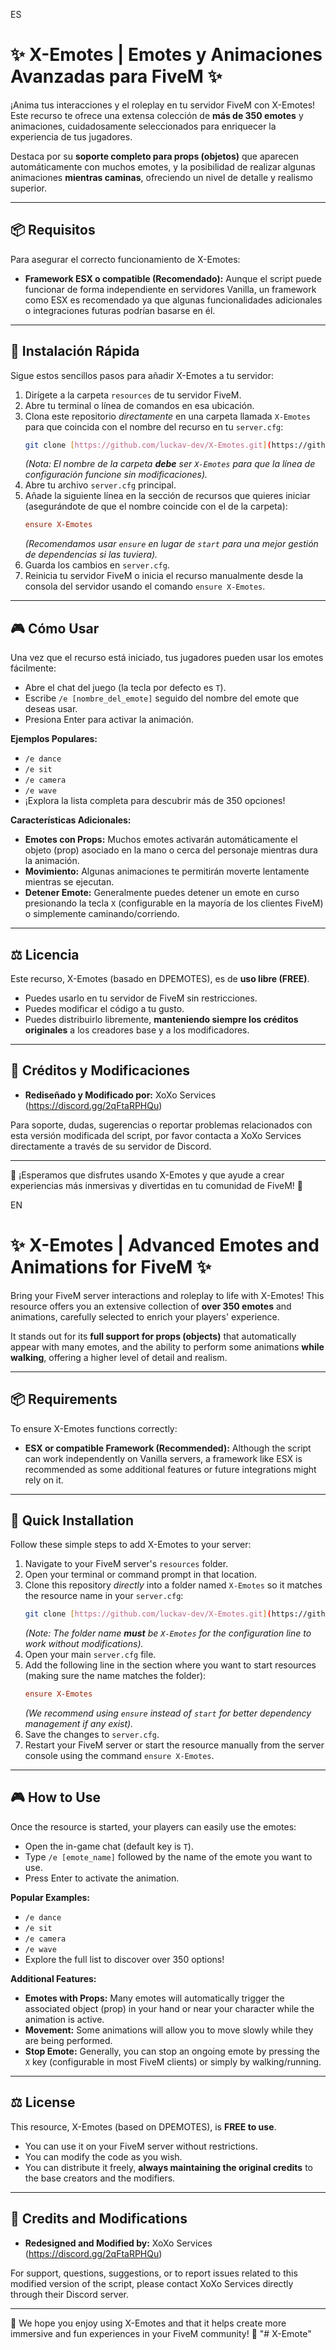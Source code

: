 ES

# ✨ X-Emotes | Emotes y Animaciones Avanzadas para FiveM ✨

¡Anima tus interacciones y el roleplay en tu servidor FiveM con X-Emotes! Este recurso te ofrece una extensa colección de **más de 350 emotes** y animaciones, cuidadosamente seleccionados para enriquecer la experiencia de tus jugadores.

Destaca por su **soporte completo para props (objetos)** que aparecen automáticamente con muchos emotes, y la posibilidad de realizar algunas animaciones **mientras caminas**, ofreciendo un nivel de detalle y realismo superior.

---

## 📦 Requisitos

Para asegurar el correcto funcionamiento de X-Emotes:

* **Framework ESX o compatible (Recomendado):** Aunque el script puede funcionar de forma independiente en servidores Vanilla, un framework como ESX es recomendado ya que algunas funcionalidades adicionales o integraciones futuras podrían basarse en él.

---

## 🚀 Instalación Rápida

Sigue estos sencillos pasos para añadir X-Emotes a tu servidor:

1.  Dirígete a la carpeta `resources` de tu servidor FiveM.
2.  Abre tu terminal o línea de comandos en esa ubicación.
3.  Clona este repositorio *directamente* en una carpeta llamada `X-Emotes` para que coincida con el nombre del recurso en tu `server.cfg`:
    ```bash
    git clone [https://github.com/luckav-dev/X-Emotes.git](https://github.com/luckav-dev/X-Emotes.git) X-Emotes
    ```
    *(Nota: El nombre de la carpeta **debe** ser `X-Emotes` para que la línea de configuración funcione sin modificaciones).*
4.  Abre tu archivo `server.cfg` principal.
5.  Añade la siguiente línea en la sección de recursos que quieres iniciar (asegurándote de que el nombre coincide con el de la carpeta):
    ```cfg
    ensure X-Emotes
    ```
    *(Recomendamos usar `ensure` en lugar de `start` para una mejor gestión de dependencias si las tuviera).*
6.  Guarda los cambios en `server.cfg`.
7.  Reinicia tu servidor FiveM o inicia el recurso manualmente desde la consola del servidor usando el comando `ensure X-Emotes`.

---

## 🎮 Cómo Usar

Una vez que el recurso está iniciado, tus jugadores pueden usar los emotes fácilmente:

* Abre el chat del juego (la tecla por defecto es `T`).
* Escribe `/e [nombre_del_emote]` seguido del nombre del emote que deseas usar.
* Presiona Enter para activar la animación.

**Ejemplos Populares:**

* `/e dance`
* `/e sit`
* `/e camera`
* `/e wave`
* ¡Explora la lista completa para descubrir más de 350 opciones!

**Características Adicionales:**

* **Emotes con Props:** Muchos emotes activarán automáticamente el objeto (prop) asociado en la mano o cerca del personaje mientras dura la animación.
* **Movimiento:** Algunas animaciones te permitirán moverte lentamente mientras se ejecutan.
* **Detener Emote:** Generalmente puedes detener un emote en curso presionando la tecla `X` (configurable en la mayoría de los clientes FiveM) o simplemente caminando/corriendo.

---

## ⚖️ Licencia

Este recurso, X-Emotes (basado en DPEMOTES), es de **uso libre (FREE)**.

* Puedes usarlo en tu servidor de FiveM sin restricciones.
* Puedes modificar el código a tu gusto.
* Puedes distribuirlo libremente, **manteniendo siempre los créditos originales** a los creadores base y a los modificadores.

---

## 💖 Créditos y Modificaciones

* **Rediseñado y Modificado por:** XoXo Services (https://discord.gg/2qFtaRPHQu)

Para soporte, dudas, sugerencias o reportar problemas relacionados con esta versión modificada del script, por favor contacta a XoXo Services directamente a través de su servidor de Discord.

---

🎉 ¡Esperamos que disfrutes usando X-Emotes y que ayude a crear experiencias más inmersivas y divertidas en tu comunidad de FiveM! 🎉

EN

# ✨ X-Emotes | Advanced Emotes and Animations for FiveM ✨

Bring your FiveM server interactions and roleplay to life with X-Emotes! This resource offers you an extensive collection of **over 350 emotes** and animations, carefully selected to enrich your players' experience.

It stands out for its **full support for props (objects)** that automatically appear with many emotes, and the ability to perform some animations **while walking**, offering a higher level of detail and realism.

---

## 📦 Requirements

To ensure X-Emotes functions correctly:

* **ESX or compatible Framework (Recommended):** Although the script can work independently on Vanilla servers, a framework like ESX is recommended as some additional features or future integrations might rely on it.

---

## 🚀 Quick Installation

Follow these simple steps to add X-Emotes to your server:

1.  Navigate to your FiveM server's `resources` folder.
2.  Open your terminal or command prompt in that location.
3.  Clone this repository *directly* into a folder named `X-Emotes` so it matches the resource name in your `server.cfg`:
    ```bash
    git clone [https://github.com/luckav-dev/X-Emotes.git](https://github.com/luckav-dev/X-Emotes.git) X-Emotes
    ```
    *(Note: The folder name **must** be `X-Emotes` for the configuration line to work without modifications).*
4.  Open your main `server.cfg` file.
5.  Add the following line in the section where you want to start resources (making sure the name matches the folder):
    ```cfg
    ensure X-Emotes
    ```
    *(We recommend using `ensure` instead of `start` for better dependency management if any exist).*
6.  Save the changes to `server.cfg`.
7.  Restart your FiveM server or start the resource manually from the server console using the command `ensure X-Emotes`.

---

## 🎮 How to Use

Once the resource is started, your players can easily use the emotes:

* Open the in-game chat (default key is `T`).
* Type `/e [emote_name]` followed by the name of the emote you want to use.
* Press Enter to activate the animation.

**Popular Examples:**

* `/e dance`
* `/e sit`
* `/e camera`
* `/e wave`
* Explore the full list to discover over 350 options!

**Additional Features:**

* **Emotes with Props:** Many emotes will automatically trigger the associated object (prop) in your hand or near your character while the animation is active.
* **Movement:** Some animations will allow you to move slowly while they are being performed.
* **Stop Emote:** Generally, you can stop an ongoing emote by pressing the `X` key (configurable in most FiveM clients) or simply by walking/running.

---

## ⚖️ License

This resource, X-Emotes (based on DPEMOTES), is **FREE to use**.

* You can use it on your FiveM server without restrictions.
* You can modify the code as you wish.
* You can distribute it freely, **always maintaining the original credits** to the base creators and the modifiers.

---

## 💖 Credits and Modifications

* **Redesigned and Modified by:** XoXo Services (https://discord.gg/2qFtaRPHQu)

For support, questions, suggestions, or to report issues related to this modified version of the script, please contact XoXo Services directly through their Discord server.

---

🎉 We hope you enjoy using X-Emotes and that it helps create more immersive and fun experiences in your FiveM community! 🎉
"# X-Emote" 
